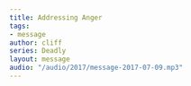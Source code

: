 ```yaml
---
title: Addressing Anger
tags:
- message
author: cliff
series: Deadly
layout: message
audio: "/audio/2017/message-2017-07-09.mp3"
---
```

